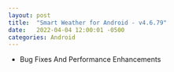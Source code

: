 ```yaml
---
layout: post
title:  "Smart Weather for Android - v4.6.79"
date:   2022-04-04 12:00:01 -0500
categories: Android
---
```


- Bug Fixes And Performance Enhancements
